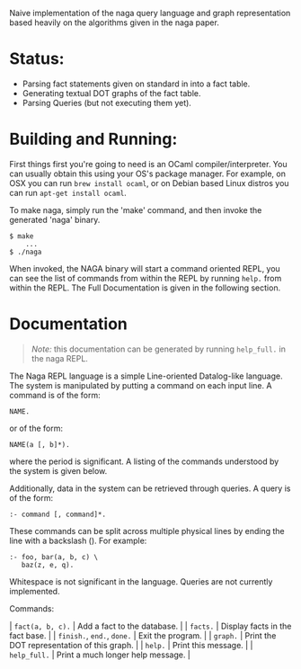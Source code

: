 Naive implementation of the naga query language and graph representation based
heavily on the algorithms given in the naga paper.

# Status:

* Parsing fact statements given on standard in into a fact table.
* Generating textual DOT graphs of the fact table.
* Parsing Queries (but not executing them yet).

# Building and Running:

First things first you're going to need is an OCaml compiler/interpreter. You
can usually obtain this using your OS's package manager. For example, on OSX
you can run `brew install ocaml`, or on Debian based Linux distros you can run
`apt-get install ocaml`.

To make naga, simply run the 'make' command, and then invoke the generated
'naga' binary.

    $ make
        ...
    $ ./naga

When invoked, the NAGA binary will start a command oriented REPL, you can
see the list of commands from within the REPL by running `help.` from
within the REPL. The Full Documentation is given in the following section.

# Documentation

> *Note:* this documentation can be generated by running `help_full.` in the
> naga REPL.

The Naga REPL language is a simple Line-oriented Datalog-like language.
The system is manipulated by putting a command on each input line. A command
is of the form: 

    NAME.

or of the form:

    NAME(a [, b]*).

where the period is significant. A listing of the commands understood 
by the system is given below.

Additionally, data in the system can be retrieved through queries. A query is of
the form:

    :- command [, command]*.

These commands can be split across multiple physical lines by ending the line
with a backslash (\). For example:

    :- foo, bar(a, b, c) \
       baz(z, e, q).

Whitespace is not significant in the language. Queries are not currently
implemented.

Commands:

| `fact(a, b, c).`           | Add a fact to the database. |
| `facts.`                   | Display facts in the fact base. |
| `finish.`, `end.`, `done.` | Exit the program. |
| `graph.`                   | Print the DOT representation of this graph. |
| `help.`                    | Print this message. |
| `help_full.`               | Print a much longer help message. |
